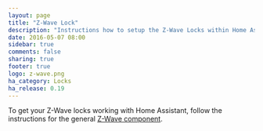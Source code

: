 ```yaml
---
layout: page
title: "Z-Wave Lock"
description: "Instructions how to setup the Z-Wave Locks within Home Assistant."
date: 2016-05-07 08:00
sidebar: true
comments: false
sharing: true
footer: true
logo: z-wave.png
ha_category: Locks
ha_release: 0.19
---
```


To get your Z-Wave locks working with Home Assistant, follow the instructions for the general [Z-Wave component](/components/zwave/).
